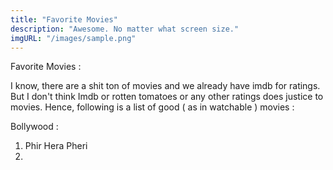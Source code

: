 ```yaml
---
title: "Favorite Movies"
description: "Awesome. No matter what screen size."
imgURL: "/images/sample.png"
---
```


Favorite Movies :

I know, there are a shit ton of movies and we already have imdb for ratings. But I don't think
Imdb or rotten tomatoes or any other ratings does justice to movies. Hence, following is a list
of good ( as in watchable ) movies :

Bollywood :

1. Phir Hera Pheri
2. 